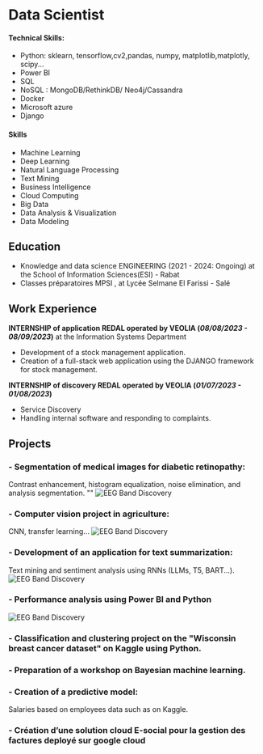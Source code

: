# Data Scientist

#### Technical Skills: 
- Python: sklearn, tensorflow,cv2,pandas, numpy, matplotlib,matplotly, scipy...
- Power BI
- SQL
- NoSQL : MongoDB/RethinkDB/ Neo4j/Cassandra
- Docker 
- Microsoft azure 
- Django

#### Skills
- Machine Learning
- Deep Learning
- Natural Language Processing
- Text Mining
- Business Intelligence
- Cloud Computing
- Big Data
- Data Analysis & Visualization
- Data Modeling

## Education
- Knowledge and data science ENGINEERING (2021 - 2024: Ongoing) at the School of Information Sciences(ESI) - Rabat
- Classes préparatoires MPSI , at Lycée Selmane El Farissi - Salé

## Work Experience
**INTERNSHIP of application REDAL operated by VEOLIA  (_08/08/2023 - 08/09/2023_)** at the Information Systems Department
- Development of a stock management application.
- Creation of a full-stack web application using the DJANGO framework for stock management.

**INTERNSHIP of discovery REDAL operated by VEOLIA  (_01/07/2023 - 01/08/2023_)**
- Service Discovery
- Handling internal software and responding to complaints.

## Projects

### - Segmentation of medical images for diabetic retinopathy:

Contrast enhancement, histogram equalization, noise elimination, and analysis segmentation. ""
![EEG Band Discovery](/assets/img/eeg_band_discovery.jpeg)

### - Computer vision project in agriculture: 
CNN, transfer learning...
![EEG Band Discovery](/assets/img/eeg_band_discovery.jpeg)
### - Development of an application for text summarization:
Text mining and sentiment analysis using RNNs (LLMs, T5, BART...).
![EEG Band Discovery](/assets/img/eeg_band_discovery.jpeg)

### - Performance analysis using Power BI and Python


![EEG Band Discovery](/assets/img/eeg_band_discovery.jpeg)

### - Classification and clustering project on the "Wisconsin breast cancer dataset" on Kaggle using Python.

### - Preparation of a workshop on Bayesian machine learning.

### - Creation of a predictive model:
Salaries based on employees data such as  on Kaggle.

### - Création d’une solution cloud E-social pour la gestion des factures deployé sur google cloud



